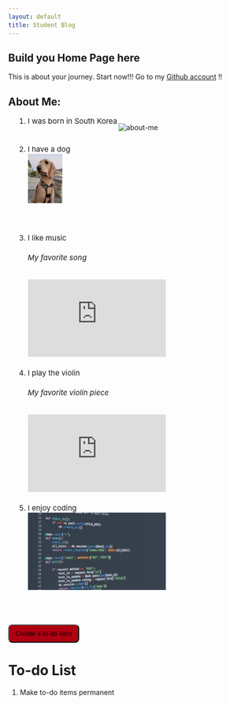 ```yaml
---
layout: default
title: Student Blog
---
```



## Build you Home Page here 
This is about your journey. Start now!!!
Go to my [Github account](https://github.com/YeongsuKimm) !!
<br>

<!-- ## Overview of Hacks, Study and Tangibles
Blogging in GitHub pages is a way to learn and code at the same time. 

- Plans, Lists, [Scrum Boards](https://clickup.com/blog/scrum-board/) help you to track key events, show progress and record time.  Effort is a big part of your class grade.  Show plans and time spent!
- [Hacks(Todo)](https://levelup.gitconnected.com/six-ultimate-daily-hacks-for-every-programmer-60f5f10feae) enable you to stay in focus with key requirements of the class.  Each Hack will produce Tangibles.
- Tangibles or [Tangible Artifacts](https://en.wikipedia.org/wiki/Artifact_(software_development)) are things you accumulate as a learner and coder.  -->

<!-- ## MY PAGE -->



<h2>About Me:</h2>
<p style="float:right;clear:right;display:block;padding-right:200px"><img src="images/about-me.png" alt="about-me" style="width:220px;height:280px"></p>
<div style="padding-left:1em">    
    <ol style="font-size:15px">
        <li>I was born in South Korea</li>
        <br><br>
        <li>I have a dog <br><img src="images/dog.jpg" alt = "dog" style="width:70px;height:100px"> </li>
        <br><br><br>
        <li>I like music<br><h6>My favorite song</h6><iframe width="280" height="157" src="https://www.youtube.com/embed/HgzGwKwLmgM?si=LQo3eUvS2LYdTpc8" title="YouTube video player" frameborder="0" allow="accelerometer; autoplay; clipboard-write; encrypted-media; gyroscope; picture-in-picture; web-share" allowfullscreen></iframe></li>
        <br>
        <li>I play the violin<h6>My favorite violin piece</h6><iframe width="280" height="157" src="https://www.youtube.com/embed/UFl9xuYP5T8?si=8upDj8Is4BhNkky7" title="YouTube video player" frameborder="0" allow="accelerometer; autoplay; clipboard-write; encrypted-media; gyroscope; picture-in-picture; web-share" allowfullscreen></iframe></li>
        <br>
        <li>I enjoy coding<br><img src="images/code.jpg" alt="codeImage" width="280" height="157"></li>
    </ol>
</div>
<br><br><br>
<button class="todo_button" onclick="createItem()">Create a to-do item</button>
<h1>To-do List</h1>
<ol id="to-do">
    <li>Make to-do items permanent</li>
</ol>

<html>
    <head>
        <style>
            .todo_button {
                padding:9px 13px; 
                background-color:#af0011;
                transition-duration:0.4s;
                border-radius:8px;
            }
            .todo_button:hover {
                background-color:white;
            }
        </style>
    </head>
    <body>
        <script>
            function createItem()
            {
                var todo = document.createElement("li");
                var item = prompt("Enter to-do item");
                todo.innerHTML = item;
                console.log(todo);
                var location = document.getElementById("to-do");
                // todo.appendChild(document.createTextNode(item)); -- set item to todo
                location.appendChild(todo);
            }
        </script>
    </body>
</html>
